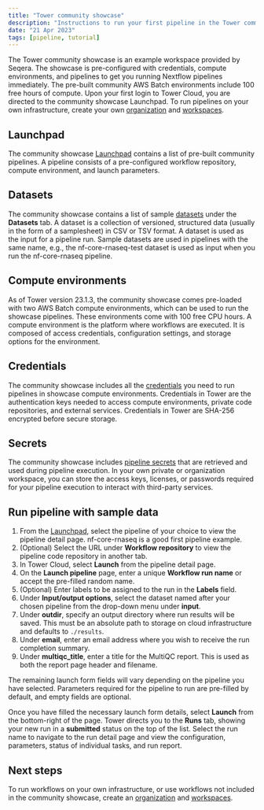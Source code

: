 ```yaml
---
title: "Tower community showcase"
description: "Instructions to run your first pipeline in the Tower community showcase."
date: "21 Apr 2023"
tags: [pipeline, tutorial]
---
```


The Tower community showcase is an example workspace provided by Seqera. The showcase is pre-configured with credentials, compute environments, and pipelines to get you running Nextflow pipelines immediately. The pre-built community AWS Batch environments include 100 free hours of compute. Upon your first login to Tower Cloud, you are directed to the community showcase Launchpad. To run pipelines on your own infrastructure, create your own [organization](../orgs-and-teams/organizations) and [workspaces](../orgs-and-teams/workspace-management).

## Launchpad

The community showcase [Launchpad](../launch/launchpad) contains a list of pre-built community pipelines. A pipeline consists of a pre-configured workflow repository, compute environment, and launch parameters.

## Datasets

The community showcase contains a list of sample [datasets](../datasets/overview) under the **Datasets** tab. A dataset is a collection of versioned, structured data (usually in the form of a samplesheet) in CSV or TSV format. A dataset is used as the input for a pipeline run. Sample datasets are used in pipelines with the same name, e.g., the nf-core-rnaseq-test dataset is used as input when you run the nf-core-rnaseq pipeline.

## Compute environments

As of Tower version 23.1.3, the community showcase comes pre-loaded with two AWS Batch compute environments, which can be used to run the showcase pipelines. These environments come with 100 free CPU hours. A compute environment is the platform where workflows are executed. It is composed of access credentials, configuration settings, and storage options for the environment.

## Credentials

The community showcase includes all the [credentials](../credentials/overview) you need to run pipelines in showcase compute environments. Credentials in Tower are the authentication keys needed to access compute environments, private code repositories, and external services. Credentials in Tower are SHA-256 encrypted before secure storage.

## Secrets

The community showcase includes [pipeline secrets](../secrets/overview) that are retrieved and used during pipeline execution. In your own private or organization workspace, you can store the access keys, licenses, or passwords required for your pipeline execution to interact with third-party services.

## Run pipeline with sample data

1. From the [Launchpad](../launch/launchpad), select the pipeline of your choice to view the pipeline detail page. nf-core-rnaseq is a good first pipeline example.
2. (Optional) Select the URL under **Workflow repository** to view the pipeline code repository in another tab.
3. In Tower Cloud, select **Launch** from the pipeline detail page.
4. On the **Launch pipeline** page, enter a unique **Workflow run name** or accept the pre-filled random name.
5. (Optional) Enter labels to be assigned to the run in the **Labels** field.
6. Under **Input/output options**, select the dataset named after your chosen pipeline from the drop-down menu under **input**.
7. Under **outdir**, specify an output directory where run results will be saved. This must be an absolute path to storage on cloud infrastructure and defaults to `./results`.
8. Under **email**, enter an email address where you wish to receive the run completion summary.
9. Under **multiqc_title**, enter a title for the MultiQC report. This is used as both the report page header and filename.

The remaining launch form fields will vary depending on the pipeline you have selected. Parameters required for the pipeline to run are pre-filled by default, and empty fields are optional.

Once you have filled the necessary launch form details, select **Launch** from the bottom-right of the page. Tower directs you to the **Runs** tab, showing your new run in a **submitted** status on the top of the list. Select the run name to navigate to the run detail page and view the configuration, parameters, status of individual tasks, and run report.

## Next steps

To run workflows on your own infrastructure, or use workflows not included in the community showcase, create an [organization](../orgs-and-teams/organizations) and [workspaces](../orgs-and-teams/workspace-management).
